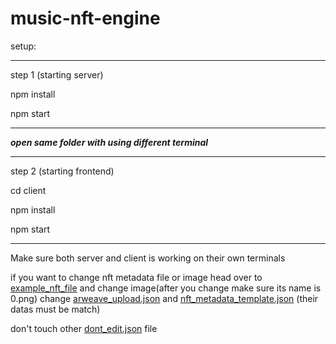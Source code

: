 # music-nft-engine

setup:


------------------
step 1 (starting server)

npm install

npm start

----------------


***open same folder with using different terminal***

----------------


step 2 (starting frontend)

cd client

npm install

npm start

--------------------


Make sure both server and client is working on their own terminals

if you want to change nft metadata file or image head over to [example_nft_file](./example_nft_file) and change image(after you change make sure its name is 0.png)
change [arweave_upload.json](./example_nft_file/arweave_upload.json)  and [nft_metadata_template.json](./example_nft_file/nft_metadata_template.json) (their datas must be match)

 don't touch other [dont_edit.json](./example_nft_file/dont_edit.json) file
